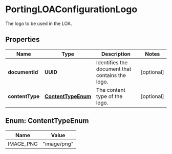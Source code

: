 

# PortingLOAConfigurationLogo

The logo to be used in the LOA.

## Properties

| Name | Type | Description | Notes |
|------------ | ------------- | ------------- | -------------|
|**documentId** | **UUID** | Identifies the document that contains the logo. |  [optional] |
|**contentType** | [**ContentTypeEnum**](#ContentTypeEnum) | The content type of the logo. |  [optional] |



## Enum: ContentTypeEnum

| Name | Value |
|---- | -----|
| IMAGE_PNG | &quot;image/png&quot; |



